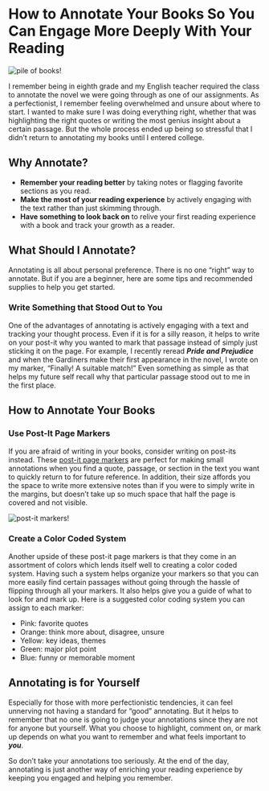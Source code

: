 # How to Annotate Your Books So You Can Engage More Deeply With Your Reading

![pile of books!](https://images.unsplash.com/photo-1521056787327-165dc2a32836?q=80&w=2650&auto=format&fit=crop&ixlib=rb-4.0.3&ixid=M3wxMjA3fDB8MHxwaG90by1wYWdlfHx8fGVufDB8fHx8fA%3D%3D)

I remember being in eighth grade and my English teacher required the class to annotate the novel we were going through as one of our assignments. As a perfectionist, I remember feeling overwhelmed and unsure about where to start. I wanted to make sure I was doing everything right, whether that was highlighting the right quotes or writing the most genius insight about a certain passage. But the whole process ended up being so stressful that I didn’t return to annotating my books until I entered college. 

## Why Annotate?

- **Remember your reading better** by taking notes or flagging favorite sections as you read.
- **Make the most of your reading experience** by actively engaging with the text rather than just skimming through.
- **Have something to look back on** to relive your first reading experience with a book and track your growth as a reader.

## What Should I Annotate?

Annotating is all about personal preference. There is no one “right” way to annotate. But if you are a beginner, here are some tips and recommended supplies to help you get started. 

### Write Something that Stood Out to You

One of the advantages of annotating is actively engaging with a text and tracking your thought process. Even if it is for a silly reason, it helps to write on your post-it why you wanted to mark that passage instead of simply just sticking it on the page. For example, I recently reread ***Pride and Prejudice*** and when the Gardiners make their first appearance in the novel, I wrote on my marker, “Finally! A suitable match!” Even something as simple as that helps my future self recall why that particular passage stood out to me in the first place. 

## How to Annotate Your Books 

### Use Post-It Page Markers

If you are afraid of writing in your books, consider writing on post-its instead. These [post-it page markers](https://www.amazon.com/Post-Markers-Assorted-Fluorescent-670-5AF/dp/B00006JNML) are perfect for making small annotations when you find a quote, passage, or section in the text you want to quickly return to for future reference. In addition, their size affords you the space to write more extensive notes than if you were to simply write in the margins, but doesn’t take up so much space that half the page is covered and not visible.   

![post-it markers!](https://m.media-amazon.com/images/I/71HQ8TOlz6L._AC_UF894,1000_QL80_.jpg)

### Create a Color Coded System 

Another upside of these post-it page markers is that they come in an assortment of colors which lends itself well to creating a color coded system. Having such a system helps organize your markers so that you can more easily find certain passages without going through the hassle of flipping through all your markers. It also helps give you a guide of what to look for and mark up. Here is a suggested color coding system you can assign to each marker:

- Pink: favorite quotes
- Orange: think more about, disagree, unsure
- Yellow: key ideas, themes
- Green: major plot point 
- Blue: funny or memorable moment

## Annotating is for Yourself

Especially for those with more perfectionistic tendencies, it can feel unnerving not having a standard for “good” annotating. But it helps to remember that no one is going to judge your annotations since they are not for anyone but yourself. What you choose to highlight, comment on, or mark up depends on what you want to remember and what feels important to ***you***. 

So don’t take your annotations too seriously. At the end of the day, annotating is just another way of enriching your reading experience by keeping you engaged and helping you remember. 
